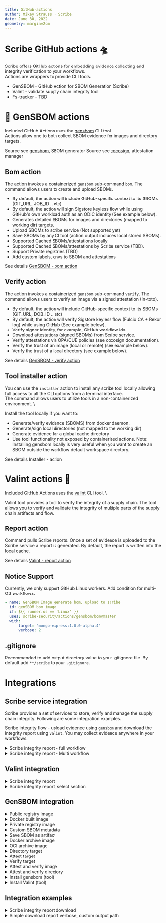 ```yaml
---
title: GitHub-actions
author: Mikey Strauss - Scribe
date: June 30, 2022
geometry: margin=2cm
---
```

# Scribe GitHub actions 🛸
Scribe offers GitHub actions for embedding evidence collecting and integrity verification to your workflows. \
Actions are wrappers to provide CLI tools.
* GenSBOM - GitHub Action for SBOM Generation (Scribe) 
* Valint - validate supply chain integrity tool
* Fs-tracker - TBD

# 🚀  GenSBOM actions
Included GitHub Actions uses the [gensbom](https://GitHub.com/scribe-security/gensbom) CLI tool. \
Actions allow one to both collect SBOM evidence for images and directory targets.

Source see [gensbom](https://GitHub.com/scribe-security/gensbom), SBOM generator
Source see [cocosign](https://GitHub.com/scribe-security/cocosign), attestation manager

## Bom action
The action invokes a containerized `gensbom` sub-command `bom`. 
The command allows users to create and upload SBOMs.
- By default, the action will include GitHub-specific context to its SBOMs (GIT_URL, JOB_ID .. etc)
- By default, the action will sign Sigstore keyless flow while using GitHub's own workload auth as an ODIC identity (See example below).
- Generates detailed SBOMs for images and directories (mapped to working dir) targets. 
- Upload SBOMs to scribe service (Not supported yet)
- Save SBOMs by any CI tool (action output includes local stored SBOMs).
- Supported Cached SBOMs/attestations locally
- Supported Cached SBOMs/attestations by Scribe service (TBD).
- Support Private registries (TBD)
- Add custom labels, envs to SBOM and attestations


See details [GenSBOM - bom action](gensbom/bom/README.md)

## Verify action
The action invokes a containerized `gensbom` sub-command `verify`.
The command allows users to verify an image via a signed attestation (In-toto).
- By default, the action will include GitHub-specific context to its SBOMs (GIT_URL, DOB_ID .. etc)
- By default, the action will verify Sigstore keyless flow (Fulcio CA + Rekor log) while using GitHub (See example below).
- Verify signer identity, for example, GitHub workflow ids.
- Download attestations (signed SBOMs) from Scribe service.
- Verify attestations via OPA/CUE policies (see cocosign documentation).
- Verify the trust of an image (local or remote) (see example below).
- Verify the trust of a local directory (see example below).

See details [GenSBOM - verify action](gensbom/verify/README.md)

## Tool installer action
You can use the `installer` action to install any scribe tool locally allowing full access to all the CLI options from a terminal interface. \
The command allows users to utilize tools in a non-containerized environment. \

Install the tool locally if you want to:
- Generate/verify evidence (SBOMS) from docker daemon.
- Generate/sign local directories (not mapped to the working dir)
- Generate evidence for a global cache directory
- Use tool functionality not exposed by containerized actions.
Note: Installing gensbom locally is very useful when you want to create an SBOM outside the workflow default workspace directory.

See details [Installer - action](installer/README.md)


# Valint actions 🦀
Included GitHub Actions uses the [valint](https://GitHub.com/scribe-security/valint) CLI tool. \

Valint tool provides a tool to verify the integrity of a supply chain.
The tool allows you to verify and validate the integrity of multiple parts of the supply chain artifacts and flow.

## Report action
Command pulls Scribe reports.
Once a set of evidence is uploaded to the Scribe service a report is generated.
By default, the report is written into the local cache. 

See details [Valint - report action](valint/report/README.md)


## Notice Support
Currently, we only support GitHub Linux workers.
Add condition for multi-OS workflows.
```YAML
- name: GenSBOM Image generate bom, upload to scribe
  id: genSBOM_bom_image
  if: ${{ runner.os == 'Linux' }}
  uses: scribe-security/actions/gensbom/bom@master
  with:
      target: 'mongo-express:1.0.0-alpha.4'
      verbose: 2
```

## .gitignore
Recommended to add output directory value to your .gitignore file.
By default add `**/scribe` to your `.gitignore`.

# Integrations
## Scribe service integration
Scribe provides a set of services to store, verify and manage the supply chain integrity.
Following are some integration examples.

Scribe integrity flow - upload evidence using `gensbom` and download the integrity report using `valint`.
You may collect evidence anywhere in your workflows.

<details>
  <summary>  Scribe integrity report - full workflow </summary>

Full workflow example of a workflow, upload evidence using gensbom and download report using Valint.

```YAML
name: example workflow

on: 
  push:
    tags:
      - "*"

jobs:
  scribe-report-test:
    runs-on: ubuntu-latest
    steps:

      - uses: actions/checkout@v2
        with:
          fetch-depth: 0

      - uses: actions/checkout@v3
        with:
          repository: mongo-express/mongo-express
          ref: refs/tags/v1.0.0-alpha.4
          path: mongo-express-scm

      - name: GenSBOM Scm generate bom, upload to scribe
        id: genSBOM_bom_scm
        uses: scribe-security/actions/gensbom/bom@master
        with:
           type: dir
           target: 'mongo-express-scm'
           verbose: 2
           scribe-enable: true
           scribe-client-id: ${{ secrets.client-id }}
           scribe-client-secret: ${{ secrets.client-secret }}

      - name: Build and push remote
        uses: docker/build-push-action@v2
        with:
          context: .
          push: true
          tags: mongo-express:1.0.0-alpha.4

      - name: GenSBOM Image generate bom, upload to scribe
        id: genSBOM_bom_image
        uses: scribe-security/actions/gensbom/bom@master
        with:
           target: 'mongo-express:1.0.0-alpha.4'
           verbose: 2
           scribe-enable: true
           scribe-client-id: ${{ secrets.client-id }}
           scribe-client-secret: ${{ secrets.client-secret }}

      - name: Valint - download report
        id: valint_report
        uses: scribe-security/actions/valint/report@master
        with:
           verbose: 2
           scribe-enable: true
           scribe-client-id: ${{ secrets.client-id }}
           scribe-client-secret: ${{ secrets.client-secret }}

      - uses: actions/upload-artifact@v2
        with:
          name: scribe-reports
          path: |
            ${{ steps.genSBOM_bom_scm.outputs.OUTPUT_PATH }}
            ${{ steps.genSBOM_bom_image.outputs.OUTPUT_PATH }}
            ${{ steps.valint_report.outputs.OUTPUT_PATH }}
```
</details>


<details>
  <summary>  Scribe integrity report - Multi workflow </summary>

Full workflow example of a workflow, upload evidence using gensbom and download report using valint

```YAML
name: example workflow

on: 
  push:
    tags:
      - "*"

jobs:
  scribe-report-test:
    runs-on: ubuntu-latest
    steps:

      - uses: actions/checkout@v2
        with:
          fetch-depth: 0

      - uses: actions/checkout@v3
        with:
          repository: mongo-express/mongo-express
          ref: refs/tags/v1.0.0-alpha.4
          path: mongo-express-scm

      - name: Build and push remote
        uses: docker/build-push-action@v2
        with:
          context: .
          push: true
          tags: mongo-express:1.0.0-alpha.4

      - name: GenSBOM Image generate bom, upload to scribe
        id: genSBOM_bom_image
        uses: scribe-security/actions/gensbom/bom@master
        with:
           target: 'mongo-express:1.0.0-alpha.4'
           verbose: 2
           scribe-enable: true
           scribe-client-id: ${{ secrets.client-id }}
           scribe-client-secret: ${{ secrets.client-secret }}

      - name: Valint - download report
        id: valint_report
        uses: scribe-security/actions/valint/report@master
        with:
           verbose: 2
           scribe-enable: true
           scribe-client-id: ${{ secrets.client-id }}
           scribe-client-secret: ${{ secrets.client-secret }}

      - uses: actions/upload-artifact@v2
        with:
          name: scribe-reports
          path: |
            ${{ steps.genSBOM_bom_scm.outputs.OUTPUT_PATH }}
            ${{ steps.genSBOM_bom_image.outputs.OUTPUT_PATH }}
            ${{ steps.valint_report.outputs.OUTPUT_PATH }}
```
</details>

## Valint integration
<details>
  <summary>  Scribe integrity report </summary>

Valint downloading integrity report from scribe service

```YAML
  - name: Valint - download report
    id: valint_report
    uses: scribe-security/actions/valint/report@master
    with:
        verbose: 2
        scribe-enable: true
        scribe-client-id: ${{ inputs.client-id }}
        scribe-client-secret: ${{ inputs.client-secret }}
```
</details>

<details>
  <summary>  Scribe integrity report, select section </summary>

Valint downloading integrity report from scribe service

```YAML
  - name: Valint - download report
    id: valint_report
    uses: scribe-security/actions/valint/report@master
    with:
        verbose: 2
        scribe-enable: true
        scribe-client-id: ${{ inputs.client-id }}
        scribe-client-secret: ${{ inputs.client-secret }}
        section: packages
```
</details>

## GenSBOM integration
<details>
  <summary>  Public registry image </summary>

Create SBOM from remote `busybox:latest` image, skip if found by the cache.

```YAML
- name: Generate cyclonedx json SBOM
  uses: scribe-security/actions/gensbom/bom@master
  with:
    target: 'busybox:latest'
    format: json
``` 
</details>

<details>
  <summary>  Docker built image </summary>

Create SBOM for image built by local docker `image_name:latest` image, overwrite cache.

```YAML
- name: Generate cyclonedx json SBOM
  uses: scribe-security/actions/gensbom/bom@master
  with:
    type: docker
    target: 'image_name:latest'
    format: json
    force: true
``` 
</details>

<details>
  <summary>  Private registry image </summary>

Custom private registry, skip cache (using `Force`), output verbose (debug level) log output.
```YAML
- name: Generate cyclonedx json SBOM
  uses: scribe-security/actions/gensbom/bom@master
  with:
    target: 'scribesecuriy.jfrog.io/scribe-docker-local/stub_remote:latest'
    verbose: 3
    force: true
```
</details>

<details>
  <summary>  Custom SBOM metadata </summary>

Custom metadata added to SBOM
Data will be included in the signed payload when the output is an attestation.
```YAML
- name: Generate cyclonedx json SBOM - add metadata - labels, envs, name
  id: genSBOM_labels
  uses: scribe-security/actions/gensbom/bom@master
  with:
      target: 'busybox:latest'
      verbose: 3
      format: json
      force: true
      name: name_value
      env: test_env
      label: test_label
  env:
    test_env: test_env_value
```
</details>


<details>
  <summary> Save SBOM as artifact </summary>

Using action `output_path` you can access the generated SBOM and store it as an artifact.
```YAML
- name: Generate cyclonedx json SBOM
  uses: scribe-security/actions/gensbom/bom@master
  with:
    target: 'busybox:latest'
    format: json

- uses: actions/upload-artifact@v2
  with:
    name: gensbom-busybox-output-test
    path: ${{ steps.genSBOM_json.outputs.OUTPUT_PATH }}
``` 
</details>

<details>
  <summary> Docker archive image </summary>

Create SBOM from local `docker save ...` output.
```YAML
- name: Build and save local docker archive
  uses: docker/build-push-action@v2
  with:
    context: .
    file: .GitHub/workflows/fixtures/Dockerfile_stub
    tags: scribesecuriy.jfrog.io/scribe-docker-public-local/stub_local:latest
    outputs: type=docker,dest=stub_local.tar

- name: Generate cyclonedx json SBOM
  uses: scribe-security/actions/gensbom/bom@master
  with:
    type: docker-archive
    target: '/GitHub/workspace/stub_local.tar'
``` 
</details>

<details>
  <summary> OCI archive image </summary>

Create SBOM from the local oci archive.

```YAML
- name: Build and save local oci archive
  uses: docker/build-push-action@v2
  with:
    context: .
    file: .GitHub/workflows/fixtures/Dockerfile_stub
    tags: scribesecuriy.jfrog.io/scribe-docker-public-local/stub_local:latest
    outputs: type=docker,dest=stub_oci_local.tar

- name: Generate cyclonedx json SBOM
  uses: scribe-security/actions/gensbom/bom@master
  with:
    type: oci-archive
    target: '/GitHub/workspace/stub_oci_local.tar'
``` 
</details>

<details>
  <summary> Directory target </summary>

Create SBOM from a local directory. \
Note directory must be mapped to working dir for actions to access (containerized action).

```YAML
- name: Create dir
  run: |
    mkdir testdir
    echo "test" > testdir/test.txt

- name: gensbom attest dir
  id: genSBOM_attest_dir
  uses: scribe-security/actions/gensbom/bom@master
  with:
    type: dir
    target: '/GitHub/workspace/testdir'
``` 
</details>

<details>
  <summary> Attest target </summary>

Create and sign SBOM targets, skip if found signed SBOM by the cache. \
Targets: `registry`, `docker-archive`, `oci-archive`, `dir`.
Note: Default attestation config **Required** `id-token` permission access. \
Note: `docker` in target `type` is not accessible because it requires docker daemon (containerized actions)
Default attestation config: `sigstore-config` - GitHub workload identity and Sigstore (Fulcio, Rekor).

```YAML
job_example:
  runs-on: ubuntu-latest
  permissions:
    id-token: write
  steps:
    - name: gensbom attest
    uses: scribe-security/actions/gensbom/bom@master
    with:
        target: 'busybox:latest'
        format: attest
``` 

</details>

<details>
  <summary> Verify target </summary>

Verify targets against a signed attestation. \
Note: `docker` in target `type` field (is not accessible because it requires docker daemon (containerized actions) \
Default attestation config: `sigstore-config` - sigstore (Fulcio, Rekor).

```YAML
- name: gensbom verify
  uses: scribe-security/actions/gensbom/verify@master
  with:
    target: 'busybox:latest'
``` 

</details>

<details>
  <summary> Attest and verify image </summary>

Full job example of a image signing and verifying flow.

```YAML
 gensbom-busybox-test:
    runs-on: ubuntu-latest
    permissions:
      contents: read
      packages: write
      id-token: write
    steps:

      - uses: actions/checkout@v2
        with:
          fetch-depth: 0

      - name: gensbom attest
        id: genSBOM_attest
        uses: scribe-security/actions/gensbom/bom@master
        with:
           target: 'busybox:latest'
           verbose: 3
           format: attest
           force: true

      - name: gensbom verify
        id: genSBOM_verify
        uses: scribe-security/actions/gensbom/verify@master
        with:
           target: 'busybox:latest'
           verbose: 3

      - uses: actions/upload-artifact@v2
        with:
          name: gensbom-busybox-test
          path: genSBOM_reports
``` 

</details>

<details>
  <summary> Attest and verify directory </summary>

Full job example of a directory signing and verifying flow.

```YAML
  gensbom-dir-test:
    runs-on: ubuntu-latest
    permissions:
      contents: read
      packages: write
      id-token: write
    steps:

      - uses: actions/checkout@v2
        with:
          fetch-depth: 0

      - name: gensbom attest workdir
        id: genSBOM_attest_dir
        uses: scribe-security/actions/gensbom/bom@master
        with:
           type: dir
           target: '/GitHub/workspace/'
           verbose: 3
           format: attest
           force: true

      - name: gensbom verify workdir
        id: genSBOM_verify_dir
        uses: scribe-security/actions/gensbom/verify@master
        with:
           type: dir
           target: '/GitHub/workspace/'
           verbose: 3
      
      - uses: actions/upload-artifact@v2
        with:
          name: gensbom-workdir-reports
          path: |
            genSBOM_reports      
``` 

</details>


<details>
  <summary> Install gensbom (tool) </summary>

Install gensbom as a tool
```YAML
- name: install gensbom
  uses: scribe-security/actions/gensbom/installer@master

- name: gensbom run
  run: |
    gensbom --version
    gensbom bom busybox:latest -vv
``` 
</details>

<details>
  <summary> Install Valint (tool) </summary>

Install Valint as a tool
```YAML
- name: install gensbom
  uses: scribe-security/actions/gensbom/installer@master
  with:
    tool: valint

- name: valint run
  run: |
    valint --version
    valint report --scribe.client-id $SCRIBE_CLIENT_ID $SCRIBE_CLIENT_SECRET
``` 
</details>



## Integration examples
<details>
  <summary>  Scribe integrity report download </summary>

Download integrity report.

```YAML
    - name: Valint - download integrity report
      id: download_report
      uses: scribe-security/actions/valint/report@master
      with:
          scribe-client-id: ${{ inputs.client-id }}
          scribe-client-secret: ${{ inputs.client-secret }}
``` 
Default output will be set to ~/.cache/valint/ subdirectory (Use `output-directory` argument to overwrite location).
</details>


<details>
  <summary> Simple download report verbose, custom output path </summary>

Download report for CI run and save the output to a local file.

```YAML
    - name: Valint - download integrity report
      id: download_report
      uses: scribe-security/actions/valint/report@master
      with:
          verbose: 3
          scribe-enable: true
          scribe-client-id: ${{ inputs.client-id }}
          scribe-client-secret: ${{ inputs.client-secret }}
          output-file: "./result_report.json"
``` 
</details>
